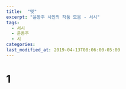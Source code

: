 ```yaml
---
title:  "텟"
excerpt: "윤동주 시인의 작품 모음 - 서시"
tags:
  - 서시
  - 윤동주
  - 시
categories:
last_modified_at: 2019-04-13T08:06:00-05:00
---
```


# 1
